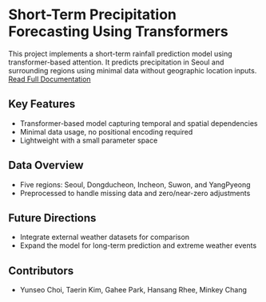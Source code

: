 # Short-Term Precipitation Forecasting Using Transformers

This project implements a short-term rainfall prediction model using transformer-based attention. It predicts precipitation in Seoul and surrounding regions using minimal data without geographic location inputs.
[Read Full Documentation](https://drive.google.com/file/d/1KsyNtd4E46AkEAXBzWrxcuScJ53UGEB2/view?usp=drive_link)

## Key Features
- Transformer-based model capturing temporal and spatial dependencies
- Minimal data usage, no positional encoding required
- Lightweight with a small parameter space

## Data Overview
- Five regions: Seoul, Dongducheon, Incheon, Suwon, and YangPyeong
- Preprocessed to handle missing data and zero/near-zero adjustments

## Future Directions
- Integrate external weather datasets for comparison
- Expand the model for long-term prediction and extreme weather events

## Contributors
- Yunseo Choi, Taerin Kim, Gahee Park, Hansang Rhee, Minkey Chang
